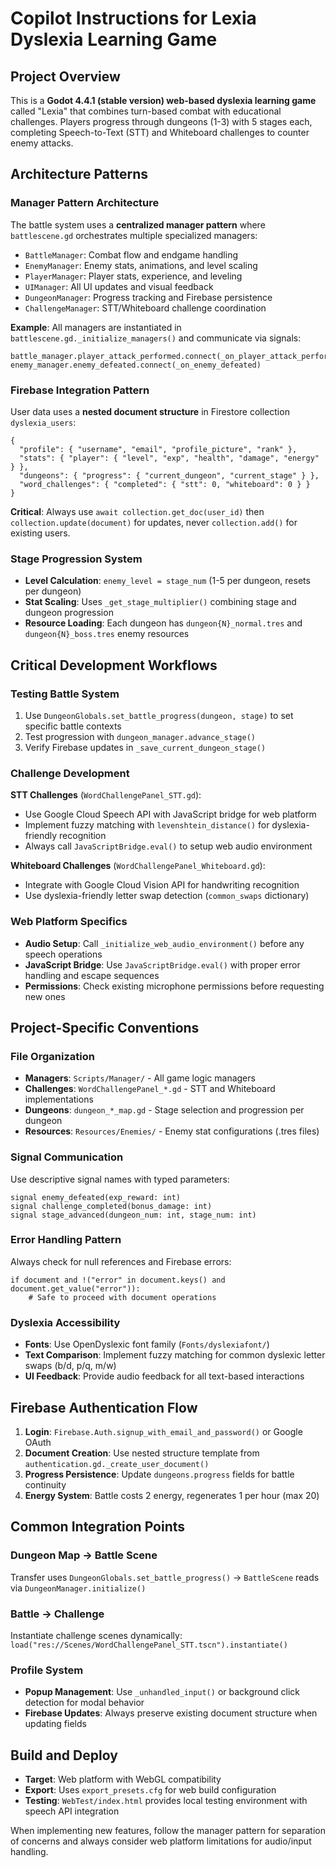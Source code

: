 # Copilot Instructions for Lexia Dyslexia Learning Game

## Project Overview

This is a **Godot 4.4.1 (stable version) web-based dyslexia learning game** called "Lexia" that combines turn-based combat with educational challenges. Players progress through dungeons (1-3) with 5 stages each, completing Speech-to-Text (STT) and Whiteboard challenges to counter enemy attacks.

## Architecture Patterns

### Manager Pattern Architecture

The battle system uses a **centralized manager pattern** where `battlescene.gd` orchestrates multiple specialized managers:

- `BattleManager`: Combat flow and endgame handling
- `EnemyManager`: Enemy stats, animations, and level scaling
- `PlayerManager`: Player stats, experience, and leveling
- `UIManager`: All UI updates and visual feedback
- `DungeonManager`: Progress tracking and Firebase persistence
- `ChallengeManager`: STT/Whiteboard challenge coordination

**Example**: All managers are instantiated in `battlescene.gd._initialize_managers()` and communicate via signals:

```gdscript
battle_manager.player_attack_performed.connect(_on_player_attack_performed)
enemy_manager.enemy_defeated.connect(_on_enemy_defeated)
```

### Firebase Integration Pattern

User data uses a **nested document structure** in Firestore collection `dyslexia_users`:

```gdscript
{
  "profile": { "username", "email", "profile_picture", "rank" },
  "stats": { "player": { "level", "exp", "health", "damage", "energy" } },
  "dungeons": { "progress": { "current_dungeon", "current_stage" } },
  "word_challenges": { "completed": { "stt": 0, "whiteboard": 0 } }
}
```

**Critical**: Always use `await collection.get_doc(user_id)` then `collection.update(document)` for updates, never `collection.add()` for existing users.

### Stage Progression System

- **Level Calculation**: `enemy_level = stage_num` (1-5 per dungeon, resets per dungeon)
- **Stat Scaling**: Uses `_get_stage_multiplier()` combining stage and dungeon progression
- **Resource Loading**: Each dungeon has `dungeon{N}_normal.tres` and `dungeon{N}_boss.tres` enemy resources

## Critical Development Workflows

### Testing Battle System

1. Use `DungeonGlobals.set_battle_progress(dungeon, stage)` to set specific battle contexts
2. Test progression with `dungeon_manager.advance_stage()`
3. Verify Firebase updates in `_save_current_dungeon_stage()`

### Challenge Development

**STT Challenges** (`WordChallengePanel_STT.gd`):

- Use Google Cloud Speech API with JavaScript bridge for web platform
- Implement fuzzy matching with `levenshtein_distance()` for dyslexia-friendly recognition
- Always call `JavaScriptBridge.eval()` to setup web audio environment

**Whiteboard Challenges** (`WordChallengePanel_Whiteboard.gd`):

- Integrate with Google Cloud Vision API for handwriting recognition
- Use dyslexia-friendly letter swap detection (`common_swaps` dictionary)

### Web Platform Specifics

- **Audio Setup**: Call `_initialize_web_audio_environment()` before any speech operations
- **JavaScript Bridge**: Use `JavaScriptBridge.eval()` with proper error handling and escape sequences
- **Permissions**: Check existing microphone permissions before requesting new ones

## Project-Specific Conventions

### File Organization

- **Managers**: `Scripts/Manager/` - All game logic managers
- **Challenges**: `WordChallengePanel_*.gd` - STT and Whiteboard implementations
- **Dungeons**: `dungeon_*_map.gd` - Stage selection and progression per dungeon
- **Resources**: `Resources/Enemies/` - Enemy stat configurations (.tres files)

### Signal Communication

Use descriptive signal names with typed parameters:

```gdscript
signal enemy_defeated(exp_reward: int)
signal challenge_completed(bonus_damage: int)
signal stage_advanced(dungeon_num: int, stage_num: int)
```

### Error Handling Pattern

Always check for null references and Firebase errors:

```gdscript
if document and !("error" in document.keys() and document.get_value("error")):
    # Safe to proceed with document operations
```

### Dyslexia Accessibility

- **Fonts**: Use OpenDyslexic font family (`Fonts/dyslexiafont/`)
- **Text Comparison**: Implement fuzzy matching for common dyslexic letter swaps (b/d, p/q, m/w)
- **UI Feedback**: Provide audio feedback for all text-based interactions

## Firebase Authentication Flow

1. **Login**: `Firebase.Auth.signup_with_email_and_password()` or Google OAuth
2. **Document Creation**: Use nested structure template from `authentication.gd._create_user_document()`
3. **Progress Persistence**: Update `dungeons.progress` fields for battle continuity
4. **Energy System**: Battle costs 2 energy, regenerates 1 per hour (max 20)

## Common Integration Points

### Dungeon Map → Battle Scene

Transfer uses `DungeonGlobals.set_battle_progress()` → `BattleScene` reads via `DungeonManager.initialize()`

### Battle → Challenge

Instantiate challenge scenes dynamically: `load("res://Scenes/WordChallengePanel_STT.tscn").instantiate()`

### Profile System

- **Popup Management**: Use `_unhandled_input()` or background click detection for modal behavior
- **Firebase Updates**: Always preserve existing document structure when updating fields

## Build and Deploy

- **Target**: Web platform with WebGL compatibility
- **Export**: Uses `export_presets.cfg` for web build configuration
- **Testing**: `WebTest/index.html` provides local testing environment with speech API integration

When implementing new features, follow the manager pattern for separation of concerns and always consider web platform limitations for audio/input handling.

